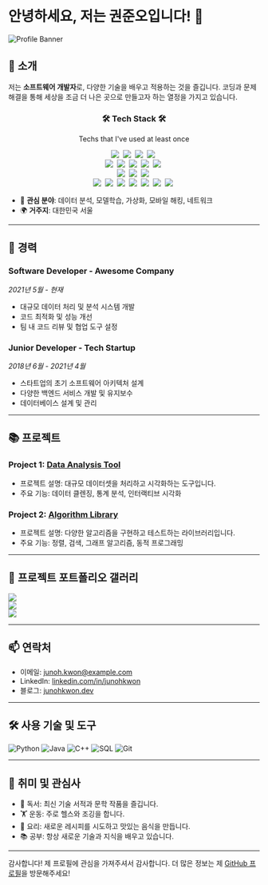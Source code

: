 # 안녕하세요, 저는 권준오입니다! 👋

![Profile Banner](https://example.com/banner-image.png)

## 🌟 소개

저는 **소프트웨어 개발자**로, 다양한 기술을 배우고 적용하는 것을 즐깁니다. 코딩과 문제 해결을 통해 세상을 조금 더 나은 곳으로 만들고자 하는 열정을 가지고 있습니다.


<h3 align="center">🛠 Tech Stack 🛠</h3>

<p align="center"> Techs that I've used at least once </p>

<p align="center">
  <img src="https://img.shields.io/badge/Python-3766AB?style=flat-square&logo=Python&logoColor=white"/></a>&nbsp 
  <img src="https://img.shields.io/badge/Java-007396?style=flat-square&logo=Java&logoColor=white"/></a>&nbsp 
  <img src="https://img.shields.io/badge/Kotlin-0095D5?style=flat-square&logo=kotlin&logoColor=white"/></a>&nbsp 
  <img src="https://img.shields.io/badge/Android-3DDC84?style=flat-square&logo=android&logoColor=white"/></a>&nbsp 
  <br>
  <img src="https://img.shields.io/badge/Docker-2496ED?style=flat-square&logo=docker&logoColor=white"/></a>&nbsp 
  <img src="https://img.shields.io/badge/Kubernetes-326CE5?style=flat-square&logo=kubernetes&logoColor=white"/></a>&nbsp 
  <img src="https://img.shields.io/badge/AWS-333664?style=flat-square&logo=amazon-aws&logoColor=white"/></a>&nbsp 
  <img src="https://img.shields.io/badge/Google%20Cloud-4285F4?style=flat-square&logo=Google%20Cloud&logoColor=white"/></a>&nbsp 
  <img src="https://img.shields.io/badge/X%20Window-003262?style=flat-square&logo=x-window&logoColor=white"/></a>&nbsp 
  <br>
  <img src="https://img.shields.io/badge/Mysql-E6B91E?style=flat-square&logo=MySql&logoColor=white"/></a>&nbsp 
  <img src="https://img.shields.io/badge/Firebase-FFCA28?style=flat-square&logo=Firebase&logoColor=white"/></a>&nbsp 
  <img src="https://img.shields.io/badge/MongoDB-47A248?style=flat-square&logo=MongoDB&logoColor=white"/></a>&nbsp 
  <br>
  <img src="https://img.shields.io/badge/C++-00599C?style=flat-square&logo=C%2B%2B&logoColor=white"/></a>&nbsp 
  <img src="https://img.shields.io/badge/C-A8B9CC?style=flat-square&logo=C&logoColor=white"/></a>&nbsp 
  <img src="https://img.shields.io/badge/Javascript-ffb13b?style=flat-square&logo=javascript&logoColor=white"/></a>&nbsp 
  <img src="https://img.shields.io/badge/css-1572B6?style=flat-square&logo=css3&logoColor=white"/></a>&nbsp 
  <img src="https://img.shields.io/badge/Go-11B48A?style=flat-square&logo=Go&logoColor=white"/></a>&nbsp 
  <img src="https://img.shields.io/badge/SpringBoot-6DB33F?style=flat-square&logo=Spring&logoColor=white"/></a>&nbsp 
  <img src="https://img.shields.io/badge/Django-092E20?style=flat-square&logo=Django&logoColor=white"/></a>&nbsp 
</p>

- 🚀 **관심 분야**: 데이터 분석, 모델학습, 가상화, 모바일 해킹, 네트워크
- 🌍 **거주지**: 대한민국 서울

---

## 💼 경력

### Software Developer - Awesome Company
*2021년 5월 - 현재*

- 대규모 데이터 처리 및 분석 시스템 개발
- 코드 최적화 및 성능 개선
- 팀 내 코드 리뷰 및 협업 도구 설정

### Junior Developer - Tech Startup
*2018년 6월 - 2021년 4월*

- 스타트업의 초기 소프트웨어 아키텍처 설계
- 다양한 백엔드 서비스 개발 및 유지보수
- 데이터베이스 설계 및 관리

---

## 📚 프로젝트

### Project 1: [Data Analysis Tool](https://github.com/username/data-analysis-tool)
- 프로젝트 설명: 대규모 데이터셋을 처리하고 시각화하는 도구입니다.
- 주요 기능: 데이터 클렌징, 통계 분석, 인터랙티브 시각화

### Project 2: [Algorithm Library](https://github.com/username/algorithm-library)
- 프로젝트 설명: 다양한 알고리즘을 구현하고 테스트하는 라이브러리입니다.
- 주요 기능: 정렬, 검색, 그래프 알고리즘, 동적 프로그래밍

---

## 📄 프로젝트 포트폴리오 갤러리

<div class="portfolio-slider">
    <div><img src="https://example.com/portfolio/project1-slide1.png"></div>
    <div><img src="https://example.com/portfolio/project1-slide2.png"></div>
    <div><img src="https://example.com/portfolio/project1-slide3.png"></div>
</div>

<script src="https://code.jquery.com/jquery-3.6.0.min.js"></script>
<script src="https://cdnjs.cloudflare.com/ajax/libs/slick-carousel/1.8.1/slick.min.js"></script>
<script>
    $(document).ready(function(){
        $('.portfolio-slider').slick({
            dots: true,
            infinite: true,
            speed: 300,
            slidesToShow: 1,
            adaptiveHeight: true
        });
    });
</script>

---

## 📫 연락처

- 이메일: [junoh.kwon@example.com](mailto:junoh.kwon@example.com)
- LinkedIn: [linkedin.com/in/junohkwon](https://linkedin.com/in/junohkwon)
- 블로그: [junohkwon.dev](https://junohkwon.dev)

---

## 🛠️ 사용 기술 및 도구

![Python](https://img.shields.io/badge/Python-3776AB?style=for-the-badge&logo=python&logoColor=white)
![Java](https://img.shields.io/badge/Java-007396?style=for-the-badge&logo=java&logoColor=white)
![C++](https://img.shields.io/badge/C++-00599C?style=for-the-badge&logo=cplusplus&logoColor=white)
![SQL](https://img.shields.io/badge/SQL-4479A1?style=for-the-badge&logo=sql&logoColor=white)
![Git](https://img.shields.io/badge/Git-F05032?style=for-the-badge&logo=git&logoColor=white)

---

## 🎨 취미 및 관심사

- 📖 독서: 최신 기술 서적과 문학 작품을 즐깁니다.
- 🏋️ 운동: 주로 헬스와 조깅을 합니다.
- 🍳 요리: 새로운 레시피를 시도하고 맛있는 음식을 만듭니다.
- 📚 공부: 항상 새로운 기술과 지식을 배우고 있습니다.

---

감사합니다! 제 프로필에 관심을 가져주셔서 감사합니다. 더 많은 정보는 제 [GitHub 프로필](https://github.com/junohkwon)을 방문해주세요!
